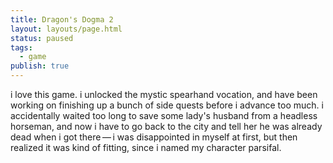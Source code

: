 ```yaml
---
title: Dragon's Dogma 2
layout: layouts/page.html
status: paused
tags:
  - game
publish: true
---
```

i love this game. i unlocked the mystic spearhand vocation, and have been working on finishing up a bunch of side quests before i advance too much. i accidentally waited too long to save some lady's husband from a headless horseman, and now i have to go back to the city and tell her he was already dead when i got there — i was disappointed in myself at first, but then realized it was kind of fitting, since i named my character parsifal.